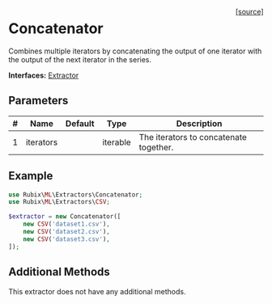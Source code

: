 <span style="float:right;"><a href="https://github.com/RubixML/ML/blob/master/src/Extractors/Concatenator.php">[source]</a></span>

# Concatenator
Combines multiple iterators by concatenating the output of one iterator with the output of the next iterator in the series.

**Interfaces:** [Extractor](api.md)
## Parameters
| # | Name | Default | Type | Description |
|---|---|---|---|---|
| 1 | iterators | | iterable | The iterators to concatenate together. |

## Example
```php
use Rubix\ML\Extractors\Concatenator;
use Rubix\ML\Extractors\CSV;

$extractor = new Concatenator([
    new CSV('dataset1.csv'),
    new CSV('dataset2.csv'),
    new CSV('dataset3.csv'),
]);
```

## Additional Methods
This extractor does not have any additional methods.
